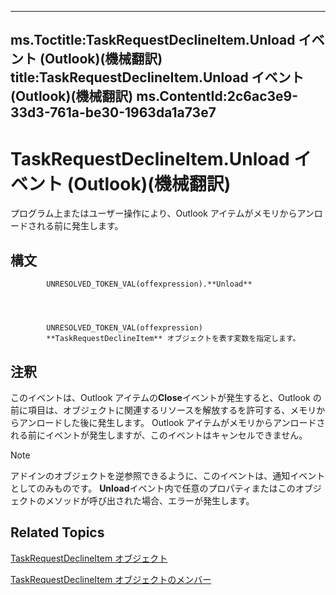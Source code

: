 

---
ms.Toctitle:TaskRequestDeclineItem.Unload イベント (Outlook)(機械翻訳)
title:TaskRequestDeclineItem.Unload イベント (Outlook)(機械翻訳)
ms.ContentId:2c6ac3e9-33d3-761a-be30-1963da1a73e7
---
# TaskRequestDeclineItem.Unload イベント (Outlook)(機械翻訳)




プログラム上またはユーザー操作により、Outlook アイテムがメモリからアンロードされる前に発生します。

## 構文

            UNRESOLVED_TOKEN_VAL(offexpression).**Unload**




            UNRESOLVED_TOKEN_VAL(offexpression)
            **TaskRequestDeclineItem** オブジェクトを表す変数を指定します。



## 注釈
このイベントは、Outlook アイテムの**Close**イベントが発生すると、Outlook の前に項目は、オブジェクトに関連するリソースを解放するを許可する、メモリからアンロードした後に発生します。 Outlook アイテムがメモリからアンロードされる前にイベントが発生しますが、このイベントはキャンセルできません。

>[!NOTE]
>アドインのオブジェクトを逆参照できるように、このイベントは、通知イベントとしてのみものです。 **Unload**イベント内で任意のプロパティまたはこのオブジェクトのメソッドが呼び出された場合、エラーが発生します。





## Related Topics

[TaskRequestDeclineItem オブジェクト](e842c7c0-7943-9219-329b-30b892ab99b0.md)

[TaskRequestDeclineItem オブジェクトのメンバー](3de31d0d-2444-876c-5d4d-1192851301af.md)




